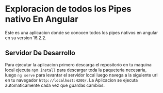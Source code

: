 # Exploracion de todos los Pipes nativo En Angular

Este es una aplicacion donde se conocen todos los pipes nativos en angular en su version 16.2.2.

## Servidor De Desarrollo

Para ejecutar la aplicacion primero descarga el repositorio en tu maquina local ejecuta `npm install` para descargar toda la paqueteria necesaria, luego `ng serve` para levantar el servidor local luego navega a la siguiente url en tu navegador `http://localhost:4200/`. La Aplicacion se ejecuta automaticamente cada vez que guardas cambios.
